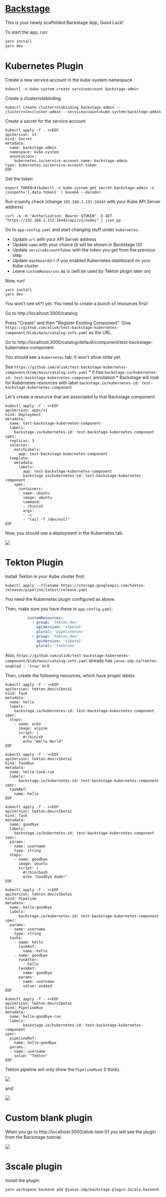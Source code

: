 # [Backstage](https://backstage.io)

This is your newly scaffolded Backstage App, Good Luck!

To start the app, run:

```sh
yarn install
yarn dev
```

# Kubernetes Plugin

Create a new service account in the kube-system namespace

```
kubectl -n kube-system create serviceaccount backstage-admin
```

Create a clusterrolebinding

```
kubectl create clusterrolebinding backstage-admin --clusterrole=cluster-admin --serviceaccount=kube-system:backstage-admin
```

Create a secret for the service account

```
kubectl apply -f - <<EOF
apiVersion: v1
kind: Secret
metadata:
  name: backstage-admin
  namespace: kube-system
  annotations:
    kubernetes.io/service-account.name: backstage-admin
type: kubernetes.io/service-account-token
EOF
```

Get the token

```
export TOKEN=$(kubectl -n kube-system get secret backstage-admin -o jsonpath='{.data.token}' | base64 --decode)
```

Run a sanity check (change `192.168.2.151:16443` with your Kube API Server address)
```
curl -k -H "Authorization: Bearer $TOKEN" -X GET "https://192.168.2.151:16443/api/v1/nodes" | json_pp
```

Go to `app-config.yaml` and start changing stuff under `kubernetes`:
  * Update `url` with your API Server address
  * Update `name` with your choice (it will be shown in Backstage UI)
  * Update `serviceAccountToken` with the token you got from the previous step
  * Update `dashboardUrl` if you enabled Kubernetes dashboard on your Kube cluster
  * Leave `customResources` as is (will be used by Tekton plugin later on)

Now, run!

```
yarn install
yarn dev
```

You won't see sh*t yet. You need to create a bunch of resources first!

Go to http://localhost:3000/catalog

Press "Create" and then "Register Existing Component". Give `https://github.com/aliok/test-backstage-kubernetes-component/blob/main/catalog-info.yaml` as the URL.

Go to http://localhost:3000/catalog/default/component/test-backstage-kubernetes-component

You should see a `Kubernetes` tab. It won't show shite yet.

See `https://github.com/aliok/test-backstage-kubernetes-component/blob/main/catalog-info.yaml`
    * It has `backstage.io/kubernetes-id: test-backstage-kubernetes-component` annotation
    * Backstage will look for Kubernetes resources with label `backstage.io/kubernetes-id: test-backstage-kubernetes-component`

Let's create a resource that are associated to that Backstage component:

```
kubectl apply -f - <<EOF
apiVersion: apps/v1
kind: Deployment
metadata:
  name: test-backstage-kubernetes-component
  labels:
    backstage.io/kubernetes-id: test-backstage-kubernetes-component
spec:
  replicas: 3
  selector:
    matchLabels:
      app: test-backstage-kubernetes-component
  template:
    metadata:
      labels:
        app: test-backstage-kubernetes-component
        backstage.io/kubernetes-id: test-backstage-kubernetes-component
    spec:
      containers:
      - name: ubuntu
        image: ubuntu
        command:
        - /bin/sh
        args:
        - -c
        - "tail -f /dev/null"
EOF
```

Now, you should see a deployment in the Kubernetes tab.

![](README_img01.png)

# Tekton Plugin

Install Tekton in your Kube cluster first:
```
kubectl apply --filename https://storage.googleapis.com/tekton-releases/pipeline/latest/release.yaml
```

You need the Kubernetes plugin configured as above.

Then, make sure you have these in `app-config.yaml`:
```yaml
          customResources:
            - group: 'tekton.dev'
              apiVersion: 'v1beta1'
              plural: 'pipelineruns'
            - group: 'tekton.dev'
              apiVersion: 'v1beta1'
              plural: 'taskruns'
```

Also, `https://github.com/aliok/test-backstage-kubernetes-component/blob/main/catalog-info.yaml` already has `janus-idp.io/tekton-enabled : 'true'` in it.

Then, create the following resources, which have proper labels.

```
kubectl apply -f - <<EOF
apiVersion: tekton.dev/v1beta1
kind: Task
metadata:
  name: hello
  labels:
    backstage.io/kubernetes-id: test-backstage-kubernetes-component
spec:
  steps:
    - name: echo
      image: alpine
      script: |
        #!/bin/sh
        echo "Hello World"
EOF

kubectl apply -f - <<EOF
apiVersion: tekton.dev/v1beta1
kind: TaskRun
metadata:
  name: hello-task-run
  labels:
      backstage.io/kubernetes-id: test-backstage-kubernetes-component
spec:
  taskRef:
    name: hello
EOF

kubectl apply -f - <<EOF
apiVersion: tekton.dev/v1beta1
kind: Task
metadata:
  name: goodbye
  labels:
    backstage.io/kubernetes-id: test-backstage-kubernetes-component
spec:
  params:
  - name: username
    type: string
  steps:
    - name: goodbye
      image: ubuntu
      script: |
        #!/bin/bash
        echo "Goodbye dude!"
EOF

kubectl apply -f - <<EOF
apiVersion: tekton.dev/v1beta1
kind: Pipeline
metadata:
  name: hello-goodbye
  labels:
      backstage.io/kubernetes-id: test-backstage-kubernetes-component
spec:
  params:
  - name: username
    type: string
  tasks:
    - name: hello
      taskRef:
        name: hello
    - name: goodbye
      runAfter:
        - hello
      taskRef:
        name: goodbye
      params:
      - name: username
        value: asdasd
EOF

kubectl apply -f - <<EOF
apiVersion: tekton.dev/v1beta1
kind: PipelineRun
metadata:
  name: hello-goodbye-run
  labels:
        backstage.io/kubernetes-id: test-backstage-kubernetes-component
spec:
  pipelineRef:
    name: hello-goodbye
  params:
  - name: username
    value: "Tekton"
EOF
```

Tekton pipeline will only show the `PipelineRun`s (I think).

![](README_img02.png)

and

![](README_img03.png)

# Custom blank plugin

When you go to http://localhost:3000/aliok-test-01 you will see the plugin from the Backstage tutorial.

![](README_img04.png)

# 3scale plugin

Install the plugin:
```shell
yarn workspace backend add @janus-idp/backstage-plugin-3scale-backend
```
